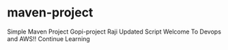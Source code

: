 # maven-project

Simple Maven Project
Gopi-project
Raji Updated Script
Welcome To Devops and AWS!!
Continue Learning
